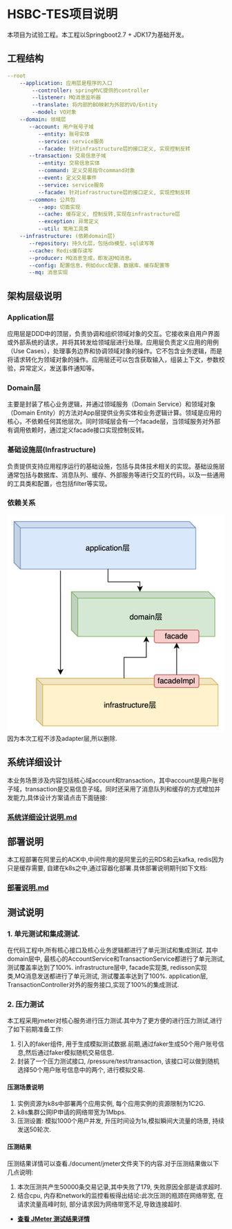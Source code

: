 # HSBC-TES项目说明

本项目为试验工程。本工程以Springboot2.7 + JDK17为基础开发。


## 工程结构
```yaml
--root
    --application: 应用层是程序的入口
        --controller: springMVC提供的controller
        --listener: MQ消息监听器
        --translate: 将内部的BO映射为外部的VO/Entity
        --model: VO对象
    --domain: 领域层
       --account: 用户账号子域
          --entity: 账号实体
          --service: service服务
          --facade: 针对infrastructure层的接口定义, 实现控制反转
       --transaction: 交易信息子域
          --entity: 交易信息实体
          --command: 定义交易指令command对象
          --event: 定义交易事件
          --service: service服务
          --facade: 针对infrastructure层的接口定义, 实现控制反转
       --common: 公共包
          --aop: 切面实现
          --cache: 缓存定义, 控制反转,实现在infrastracture层
          --exception: 异常定义
          --util: 常用工具类
    --infrastructure: (依赖domain层)
       --repository: 持久化层，包括db模型，sql读写等
       --cache: Redis缓存读写
       --producer: MQ消息生成，即发送MQ消息。
       --config: 配置信息，例如ducc配置、数据库、缓存配置等
       --mq: 消息实现
```

## 架构层级说明
### Application层
应用层是DDD中的顶层，负责协调和组织领域对象的交互。它接收来自用户界面或外部系统的请求，并将其转发给领域层进行处理。应用层负责定义应用的用例（Use Cases），处理事务边界和协调领域对象的操作。它不包含业务逻辑，而是将请求转化为领域对象的操作。应用层还可以包含获取输入，组装上下文，参数校验，异常定义，发送事件通知等。<br>
### Domain层
主要是封装了核心业务逻辑，并通过领域服务（Domain Service）和领域对象（Domain Entity）的方法对App层提供业务实体和业务逻辑计算。领域是应用的核心，不依赖任何其他层次。同时领域层会有一个facade层，当领域服务对外部有调用依赖时，通过定义facade接口实现控制反转。<br>
### 基础设施层(Infrastructure)
负责提供支持应用程序运行的基础设施，包括与具体技术相关的实现。基础设施层通常包括与数据库、消息队列、缓存、外部服务等进行交互的代码，以及一些通用的工具类和配置，也包括filter等实现。<br>
### 依赖关系
![脚手架关系依赖图](document/picture/scafford-dependence.png)
因为本次工程不涉及adapter层,所以删除.

## 系统详细设计
本业务场景涉及内容包括核心域account和transaction，其中account是用户账号子域，transaction是交易信息子域。同时还采用了消息队列和缓存的方式增加并发能力,具体设计方案请点击下面链接:
### [系统详细设计说明.md](./document/archetct-design.md)

## 部署说明
本工程部署在阿里云的ACK中,中间件用的是阿里云的云RDS和云kafka, redis因为只是缓存需要, 自建在k8s之中,通过容器化部署.具体部署说明期刊如下文档:

### [部署说明.md](./document/deploy.md)

## 测试说明
### 1. 单元测试和集成测试.
在代码工程中,所有核心接口及核心业务逻辑都进行了单元测试和集成测试.
其中domain层中, 最核心的AccountService和TransactionService都进行了单元测试, 测试覆盖率达到了100%.
infrastructure层中, facade实现类, redisson实现类,MQ消息发送都进行了单元测试, 测试覆盖率达到了100%.
application层, TransactionController对外的服务接口,实现了100%的集成测试.

### 2. 压力测试
本工程采用jmeter对核心服务进行压力测试.其中为了更方便的进行压力测试,进行了如下前期准备工作:
1. 引入的faker组件, 用于生成模拟测试数据.前期,通过faker生成50个用户账号信息,然后通过faker模拟随机交易信息.
2. 封装了一个压力测试接口, /pressure/test/transaction,  该接口可以做到随机选择50个用户账号信息中的两个, 进行模拟交易.
#### 压测场景说明
1. 实例资源为k8s中部署两个应用实例, 每个应用实例的资源限制为1C2G.
2. k8s集群公网IP申请的网络带宽为1Mbps.
3. 压测设置: 模拟1000个用户并发, 升压时间设为1s,模拟瞬间大流量的场景, 持续发送50轮次.
#### 压测结果
压测结果详情可以查看./document/jmeter文件夹下的内容.对于压测结果做以下几点说明:
1. 本次压测共产生50000条交易记录,其中失败了179, 失败原因全部是请求超时. 
2. 结合cpu, 内存和network的监控看板得出结论:此次压测的瓶颈在网络带宽, 在请求流量高峰时刻, 部分请求因为网络带宽不足,导致连接超时.
- **[查看 JMeter 测试结果详情](./document/jmeter)**





